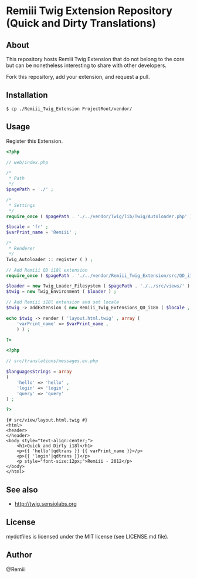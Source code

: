 # Remiii Twig Extension Repository (Quick and Dirty Translations)

## About

This repository hosts Remiii Twig Extension that do not belong to the core but can
be nonetheless interesting to share with other developers.

Fork this repository, add your extension, and request a pull.

## Installation

```
$ cp ./Remiii_Twig_Extension ProjectRoot/vendor/
```

## Usage

Register this Extension.

```php
<?php

// web/index.php

/*
 * Path
 */
$pagePath = './' ;

/*
 * Settings
 */
require_once ( $pagePath . './../vendor/Twig/lib/Twig/Autoloader.php' ) ;

$locale = 'fr' ;
$varPrint_name = 'Remiii' ;

/*
 * Renderer
 */
Twig_Autoloader :: register ( ) ;

// Add Remiii QD i18l extension
require_once ( $pagePath . './../vendor/Remiii_Twig_Extension/src/QD_i18l.php') ;

$loader = new Twig_Loader_Filesystem ( $pagePath . './../src/views/' ) ;
$twig = new Twig_Environment ( $loader ) ;

// Add Remiii i18l extension and set locale
$twig -> addExtension ( new Remiii_Twig_Extensions_QD_i18n ( $locale , $pagePath . './../src/translations/' ) ) ;

echo $twig -> render ( 'layout.html.twig' , array (
    'varPrint_name' => $varPrint_name ,
    ) ) ;

?>
```

```php
<?php

// src/translations/messages.en.php

$languagesStrings = array
(
    'hello' => 'hello' ,
    'login' => 'login' ,
    'query' => 'query'
) ;

?>
```

```twig
{# src/view/layout.html.twig #}
<html>
<header>
</header>
<body style="text-align:center;">
    <h1>Quick and Dirty i18l</h1>
    <p>{{ 'hello'|qdtrans }} {{ varPrint_name }}</p>
    <p>{{ 'login'|qdtrans }}</p>
    <p style="font-size:12px;">Remiii - 2012</p>
</body>
</html>
```

## See also

* http://twig.sensiolabs.org

## License

mydotfiles is licensed under the MIT license (see LICENSE.md file).

## Author

@Remiii

